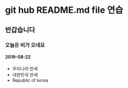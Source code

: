 # git hub README.md file 연습
## 반갑습니다
### 오늘은 비가 오네요
#### 2019-08-22

* 우리나라 만세
* 대한민국 만세
* Republic of korea
